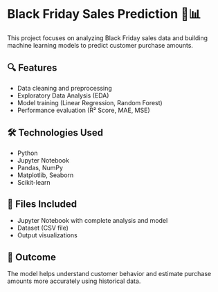 # Black Friday Sales Prediction 🛒📊
This project focuses on analyzing Black Friday sales data and building machine learning models to predict customer purchase amounts.

## 🔍 Features
- Data cleaning and preprocessing
- Exploratory Data Analysis (EDA)
- Model training (Linear Regression, Random Forest)
- Performance evaluation (R² Score, MAE, MSE)

## 🛠️ Technologies Used
- Python
- Jupyter Notebook
- Pandas, NumPy
- Matplotlib, Seaborn
- Scikit-learn

## 📁 Files Included
- Jupyter Notebook with complete analysis and model
- Dataset (CSV file)
- Output visualizations

## 🚀 Outcome
The model helps understand customer behavior and estimate purchase amounts more accurately using historical data.
